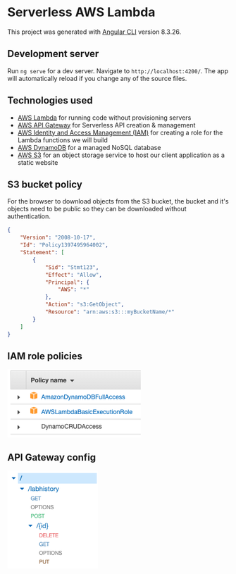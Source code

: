 # Serverless AWS Lambda

This project was generated with [Angular CLI](https://github.com/angular/angular-cli) version 8.3.26.

## Development server

Run `ng serve` for a dev server. Navigate to `http://localhost:4200/`. The app will automatically reload if you change any of the source files.

## Technologies used
- [AWS Lambda](https://aws.amazon.com/lambda/) for running code without provisioning servers
- [AWS API Gateway](https://aws.amazon.com/api-gateway/) for Serverless API creation & management
- [AWS Identity and Access Management (IAM)](https://aws.amazon.com/iam/) for creating a role for the Lambda functions we will build
- [AWS DynamoDB](https://aws.amazon.com/dynamodb/) for a managed NoSQL database
- [AWS S3](https://aws.amazon.com/s3/) for an object storage service to host our client application as a static website

## S3 bucket policy

For the browser to download objects from the S3 bucket, the bucket and it's objects need to be public so they can be downloaded without authentication.

```json
{
    "Version": "2008-10-17",
    "Id": "Policy1397495964002",
    "Statement": [
        {
            "Sid": "Stmt123",
            "Effect": "Allow",
            "Principal": {
                "AWS": "*"
            },
            "Action": "s3:GetObject",
            "Resource": "arn:aws:s3:::myBucketName/*"
        }
    ]
}
```

## IAM role policies

![IAM role policies](src/assets/iam-role-policies.png)

## API Gateway config

![IAM role policies](src/assets/api-gateway-config.png)
